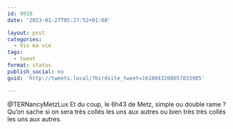 ```yaml
---
id: 9910
date: '2023-01-27T05:27:52+01:00'

layout: post
categories:
  - Vis ma vie
tags:
  - tweet
format: status
publish_social: no
guid: 'http://tweets.local/?birdsite_tweet=1618843208657833985'

---
```


@TERNancyMetzLux Et du coup, le 6h43 de Metz, simple ou double rame ? Qu’on sache si on sera très collés les uns aux autres ou bien très très collés les uns aux autres.